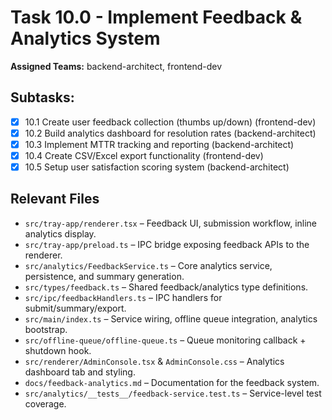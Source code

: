 # Task 10.0 - Implement Feedback & Analytics System

**Assigned Teams:** backend-architect, frontend-dev

## Subtasks:
- [x] 10.1 Create user feedback collection (thumbs up/down) (frontend-dev)
- [x] 10.2 Build analytics dashboard for resolution rates (backend-architect)
- [x] 10.3 Implement MTTR tracking and reporting (backend-architect)
- [x] 10.4 Create CSV/Excel export functionality (frontend-dev)
- [x] 10.5 Setup user satisfaction scoring system (backend-architect)

## Relevant Files
- `src/tray-app/renderer.tsx` – Feedback UI, submission workflow, inline analytics display.
- `src/tray-app/preload.ts` – IPC bridge exposing feedback APIs to the renderer.
- `src/analytics/FeedbackService.ts` – Core analytics service, persistence, and summary generation.
- `src/types/feedback.ts` – Shared feedback/analytics type definitions.
- `src/ipc/feedbackHandlers.ts` – IPC handlers for submit/summary/export.
- `src/main/index.ts` – Service wiring, offline queue integration, analytics bootstrap.
- `src/offline-queue/offline-queue.ts` – Queue monitoring callback + shutdown hook.
- `src/renderer/AdminConsole.tsx` & `AdminConsole.css` – Analytics dashboard tab and styling.
- `docs/feedback-analytics.md` – Documentation for the feedback system.
- `src/analytics/__tests__/feedback-service.test.ts` – Service-level test coverage.
